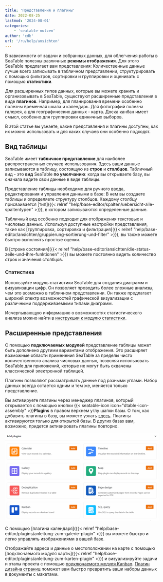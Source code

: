 ```yaml
---
title: 'Представления и плагины'
date: 2022-08-25
lastmod: '2024-08-01'
categories:
    - 'seatable-nutzen'
author: 'cdb'
url: '/ru/help/ansichten'
---
```


В зависимости от задачи и собранных данных, для облегчения работы в SeaTable полезны различные **режимы отображения**. Для этого SeaTable предлагает вам представления: Количественные данные лучше всего записывать в табличном представлении, структурировать с помощью фильтров, сортировки и группировки и оценивать с помощью **статистики**.

Для расширенных типов данных, которые вы можете хранить и организовывать в SeaTable, существуют расширенные представления в виде **плагинов**. Например, для планирования времени особенно полезны временная шкала и календарь. Для фотографий полезна галерея, а для географических данных - карта. Доска канбан имеет смысл, особенно для группировки единичных выборов.

В этой статье вы узнаете, какие представления и плагины доступны, как их можно использовать и для каких случаев они особенно подходят.

## Вид таблицы

SeaTable имеет **табличное представление** для наиболее распространенных случаев использования. Здесь ваши данные записываются в таблицу, состоящую из **строк** и **столбцов**. Табличный вид - это **вид** SeaTable **по умолчанию**: когда вы открываете базу, вы сначала видите свои данные в виде таблицы.

Представление таблицы необходимо для ручного ввода, редактирования и управления данными в базе: В нем вы создаете таблицы и определяете структуру столбцов. Каждому столбцу присваивается [тип]({{< relref "help/base-editor/spalten/uebersicht-alle-spaltentypen" >}}), в котором записываются определенные данные.

Табличный вид особенно подходит для отображения текстовых и числовых данных. Используя доступные настройки представления, такие как [группировка, сортировка и фильтрация]({{< relref "help/base-editor/ansichten/gruppierung-sortierung-und-filter" >}}), вы также можете быстро выполнять простые оценки.

В [строке состояния]({{< relref "help/base-editor/ansichten/die-status-zeile-und-ihre-funktionen" >}}) вы можете постоянно видеть количество строк и значения столбцов.

### Статистика

Используйте модуль статистики SeaTable для создания диаграмм и визуализации цифр. Он позволяет проводить более сложные анализы, чем это возможно в табличном представлении. Он также предлагает широкий спектр возможностей графической визуализации с различными поддерживаемыми типами диаграмм.

Исчерпывающую информацию о возможностях статистического анализа можно найти в [инструкции к модулю статистики](https://seatable.io/ru/docs/plugins/anleitung-zum-statistik-plugin/).

## Расширенные представления

С помощью **подключаемых модулей** представление таблицы может быть дополнено другими вариантами отображения. Это расширяет возможные области применения SeaTable за пределы чисто количественного анализа числовых данных, позволяя использовать SeaTable для приложений, которые не могут быть охвачены классической электронной таблицей.

Плагины позволяют рассматривать данные под разными углами. Набор данных всегда остается одним и тем же, меняется только представление.

Вы активируете плагины через менеджер плагинов, который открывается с помощью кнопки {{< seatable-icon icon="dtable-icon-assembly" >}}**Plugins** в правом верхнем углу шапки базы. О том, как добавить плагины в базу, вы можете узнать [здесь](https://seatable.io/ru/docs/plugins/aktivieren-eines-plugins-in-einer-base/). Плагины активируются только для открытой базы. В других базах вам, возможно, придется активировать плагины повторно.

![Обзор всех плагинов в SeaTable](images/Uebersicht-ueber-alle-Plugins-in-SeaTable.gif)

С помощью [плагина календаря]({{< relref "help/base-editor/plugins/anleitung-zum-galerie-plugin" >}}) вы можете быстро и легко управлять изображениями в вашей базе.

Отображайте адреса и данные о местоположении на карте с помощью [подключаемого модуля карты]({{< relref "help/base-editor/plugins/anleitung-zum-karten-plugin" >}}) и визуализируйте задачи и этапы проекта с помощью [подключаемого модуля Kanban](https://seatable.io/ru/docs/plugins/anleitung-zum-kanban-plugin/). [Плагин дизайна страниц](https://seatable.io/ru/docs/seitendesign-plugin/anleitung-zum-seitendesign-plugin/) поможет вам быстро превратить ваши наборы данных в документы с макетами.
